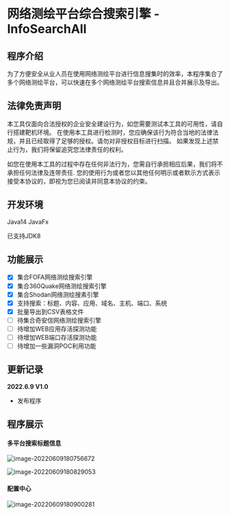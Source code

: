 # 网络测绘平台综合搜索引擎 - InfoSearchAll

## 程序介绍

为了方便安全从业人员在使用网络测绘平台进行信息搜集时的效率，本程序集合了多个网络测绘平台，可以快速在多个网络测绘平台搜索信息并且合并展示及导出。

## 法律免责声明

本工具仅面向合法授权的企业安全建设行为，如您需要测试本工具的可用性，请自行搭建靶机环境。 在使用本工具进行检测时，您应确保该行为符合当地的法律法规，并且已经取得了足够的授权。请勿对非授权目标进行扫描。 如果发现上述禁止行为，我们将保留追究您法律责任的权利。

如您在使用本工具的过程中存在任何非法行为，您需自行承担相应后果，我们将不承担任何法律及连带责任. 您的使用行为或者您以其他任何明示或者默示方式表示接受本协议的，即视为您已阅读并同意本协议的约束。

## 开发环境

Java14
JavaFx

已支持JDK8

## 功能展示

- [x] 集合FOFA网络测绘搜索引擎
- [x] 集合360Quake网络测绘搜索引擎
- [x] 集合Shodan网络测绘搜素引擎
- [x] 支持搜索：标题、内容、应用、域名、主机、端口、系统
- [x] 批量导出到CSV表格文件
- [ ] 待集合奇安信网络测绘搜索引擎
- [ ] 待增加WEB应用存活探测功能
- [ ] 待增加WEB端口存活探测功能
- [ ] 待增加一些漏洞POC利用功能

## 更新记录

**2022.6.9 V1.0**

- 发布程序

## 程序展示

#### 多平台搜索标题信息

![image-20220609180756672](https://tva1.sinaimg.cn/large/e6c9d24egy1h325izhp6mj20rk0kw434.jpg)

![image-20220609180829053](https://tva1.sinaimg.cn/large/e6c9d24egy1h325jhnr5hj20rk0kwwk3.jpg)

#### 配置中心

![image-20220609180900281](https://tva1.sinaimg.cn/large/e6c9d24egy1h325k1kghgj20rk0kwwja.jpg)
